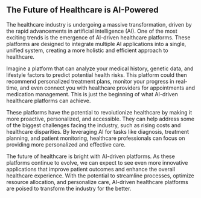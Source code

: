 ## The Future of Healthcare is AI-Powered

The healthcare industry is undergoing a massive transformation, driven by the rapid advancements in artificial intelligence (AI). One of the most exciting trends is the emergence of AI-driven healthcare platforms. These platforms are designed to integrate multiple AI applications into a single, unified system, creating a more holistic and efficient approach to healthcare.

Imagine a platform that can analyze your medical history, genetic data, and lifestyle factors to predict potential health risks. This platform could then recommend personalized treatment plans, monitor your progress in real-time, and even connect you with healthcare providers for appointments and medication management. This is just the beginning of what AI-driven healthcare platforms can achieve.

These platforms have the potential to revolutionize healthcare by making it more proactive, personalized, and accessible. They can help address some of the biggest challenges facing the industry, such as rising costs and healthcare disparities. By leveraging AI for tasks like diagnosis, treatment planning, and patient monitoring, healthcare professionals can focus on providing more personalized and effective care.

The future of healthcare is bright with AI-driven platforms. As these platforms continue to evolve, we can expect to see even more innovative applications that improve patient outcomes and enhance the overall healthcare experience. With the potential to streamline processes, optimize resource allocation, and personalize care, AI-driven healthcare platforms are poised to transform the industry for the better.